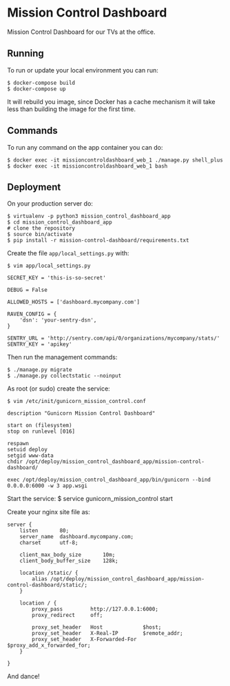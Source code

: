 # Mission Control Dashboard

Mission Control Dashboard for our TVs at the office.

## Running

To run or update your local environment you can run:

    $ docker-compose build
    $ docker-compose up

It will rebuild you image, since Docker has a cache mechanism it will take
less than building the image for the first time.


## Commands

To run any command on the app container you can do:

    $ docker exec -it missioncontroldashboard_web_1 ./manage.py shell_plus
    $ docker exec -it missioncontroldashboard_web_1 bash

## Deployment

On your production server do:

    $ virtualenv -p python3 mission_control_dashboard_app
    $ cd mission_control_dashboard_app
    # clone the repository
    $ source bin/activate
    $ pip install -r mission-control-dashboard/requirements.txt

Create the file ```app/local_settings.py``` with:

    $ vim app/local_settings.py

```
SECRET_KEY = 'this-is-so-secret'

DEBUG = False

ALLOWED_HOSTS = ['dashboard.mycompany.com']

RAVEN_CONFIG = {
    'dsn': 'your-sentry-dsn',
}

SENTRY_URL = 'http://sentry.com/api/0/organizations/mycompany/stats/'
SENTRY_KEY = 'apikey'
```

Then run the management commands:

    $ ./manage.py migrate
    $ ./manage.py collectstatic --noinput

As root (or sudo) create the service:

    $ vim /etc/init/gunicorn_mission_control.conf

```
description "Gunicorn Mission Control Dashboard"

start on (filesystem)
stop on runlevel [016]

respawn
setuid deploy
setgid www-data
chdir /opt/deploy/mission_control_dashboard_app/mission-control-dashboard/

exec /opt/deploy/mission_control_dashboard_app/bin/gunicorn --bind 0.0.0.0:6000 -w 3 app.wsgi
```

Start the service:
    $ service gunicorn_mission_control start

Create your nginx site file as:

```
server {
    listen       80;
    server_name  dashboard.mycompany.com;
    charset      utf-8;

    client_max_body_size       10m;
    client_body_buffer_size    128k;

    location /static/ {
        alias /opt/deploy/mission_control_dashboard_app/mission-control-dashboard/static/;
    }

    location / {
        proxy_pass         http://127.0.0.1:6000;
        proxy_redirect     off;

        proxy_set_header   Host             $host;
        proxy_set_header   X-Real-IP        $remote_addr;
        proxy_set_header   X-Forwarded-For  $proxy_add_x_forwarded_for;
    }

}
```

And dance!
